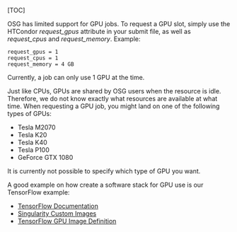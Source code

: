 [title]: - "GPU Jobs"

[TOC]

OSG has limited support for GPU jobs. To request a GPU slot, simply use 
the HTCondor *request_gpus* attribute in your submit file, as well
as *request_cpus* and *request_memory*. Example:

    request_gpus = 1
    request_cpus = 1
    request_memory = 4 GB

Currently, a job can only use 1 GPU at the time.

Just like CPUs, GPUs are shared by OSG users when the resource is idle. 
Therefore, we do not know exactly what resources are available at what
time. When requesting a GPU job, you might land on one of the following
types of GPUs:

  * Tesla M2070
  * Tesla K20
  * Tesla K40
  * Tesla P100
  * GeForce GTX 1080

It is currently not possible to specify which type of GPU you want.

A good example on how create a software stack for GPU use is our
TensorFlow example:

  * [TensorFlow Documentation](https://support.opensciencegrid.org/solution/articles/12000028940-tensorflow)
  * [Singularity Custom Images](https://support.opensciencegrid.org/solution/articles/12000024676-singularity-containers)
  * [TensorFlow GPU Image Definition](https://github.com/opensciencegrid/osgvo-tensorflow-gpu/blob/master/Dockerfile)


